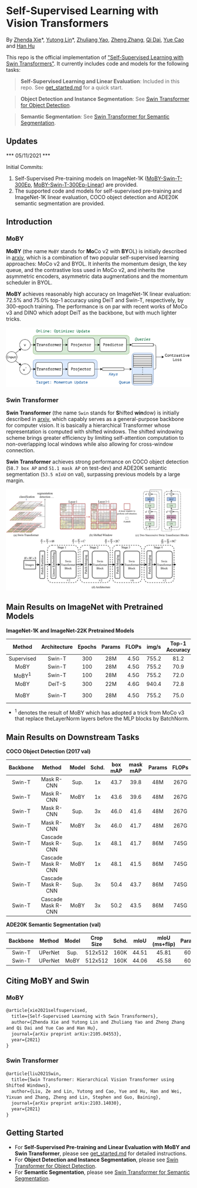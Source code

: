 # Self-Supervised Learning with Vision Transformers

By [Zhenda Xie](https://github.com/zdaxie/)\*, [Yutong Lin](https://github.com/impiga)\*, [Zhuliang Yao](https://github.com/Howal), [Zheng Zhang](https://stupidzz.github.io/), [Qi Dai](https://www.microsoft.com/en-us/research/people/qid/), [Yue Cao](http://yue-cao.me) and [Han Hu](https://ancientmooner.github.io/)

This repo is the official implementation of ["Self-Supervised Learning with Swin Transformers"](https://arxiv.org/abs/2105.04553). It currently includes code and models for the following tasks:

> **Self-Supervised Learning and Linear Evaluation**: Included in this repo. See [get_started.md](get_started.md) for a quick start.

> **Object Detection and Instance Segmentation**: See [Swin Transformer for Object Detection](https://github.com/SwinTransformer/Swin-Transformer-Object-Detection).

> **Semantic Segmentation**: See [Swin Transformer for Semantic Segmentation](https://github.com/SwinTransformer/Swin-Transformer-Semantic-Segmentation).


## Updates

*** 05/11/2021 ***

Initial Commits:
1. Self-Supervised Pre-training models on ImageNet-1K ([MoBY-Swin-T-300Ep](https://drive.google.com/file/d/1PS1Q0tAnUfBWLRPxh9iUrinAxeq7Y--u/view?usp=sharing), [MoBY-Swin-T-300Ep-Linear](https://drive.google.com/file/d/1gbQynZy07uXPO-c0tOLeyG1pQzlnVHx9/view?usp=sharing)) are provided.
2. The supported code and models for self-supervised pre-training and ImageNet-1K linear evaluation, COCO object detection and ADE20K semantic segmentation are provided.

## Introduction

### MoBY

**MoBY** (the name `MoBY` stands for **Mo**Co v2 with **BY**OL) is initially described in [arxiv](https://arxiv.org/abs/2105.04553), which is a combination of two popular self-supervised learning approaches: MoCo v2 and BYOL. It inherits the momentum design, the key queue, and the contrastive loss used in MoCo v2, and inherits the asymmetric encoders, asymmetric data augmentations and the momentum scheduler in BYOL.

**MoBY** achieves reasonably high accuracy on ImageNet-1K linear evaluation: 72.5\% and 75.0\% top-1 accuracy using DeiT and Swin-T, respectively, by 300-epoch training. The performance is on par with recent works of MoCo v3 and DINO which adopt DeiT as the backbone, but with much lighter tricks. 

![teaser_moby](figures/teaser_moby.png)

### Swin Transformer

**Swin Transformer** (the name `Swin` stands for **S**hifted **win**dow) is initially described in [arxiv](https://arxiv.org/abs/2103.14030), which capably serves as a general-purpose backbone for computer vision. It is basically a hierarchical Transformer whose representation is computed with shifted windows. The shifted windowing scheme brings greater efficiency by limiting self-attention computation to non-overlapping local windows while also allowing for cross-window connection.

**Swin Transformer** achieves strong performance on COCO object detection (`58.7 box AP` and `51.1 mask AP` on test-dev) and ADE20K semantic segmentation (`53.5 mIoU` on val), surpassing previous models by a large margin.

![teaser_swin](figures/teaser_swin.png)

## Main Results on ImageNet with Pretrained Models

**ImageNet-1K and ImageNet-22K Pretrained Models**

|      Method      | Architecture | Epochs | Params | FLOPs | img/s | Top-1 Accuracy |                                                                                            Checkpoint                                                                                            |
| :--------------: | :----------: | :----: | :----: | :---: | :---: | :------------: | :----------------------------------------------------------------------------------------------------------------------------------------------------------------------------------------------: |
|    Supervised    |    Swin-T    |  300   |  28M   | 4.5G  | 755.2 |      81.2      |                                              [Here](https://github.com/microsoft/Swin-Transformer#main-results-on-imagenet-with-pretrained-models)                                               |
|       MoBY       |    Swin-T    |  100   |  28M   | 4.5G  | 755.2 |      70.9      |                                                                                             [TBA]()                                                                                              |
| MoBY<sup>1</sup> |    Swin-T    |  100   |  28M   | 4.5G  | 755.2 |      72.0      |                                                                                             [TBA]()                                                                                              |
|       MoBY       |    DeiT-S    |  300   |  22M   | 4.6G  | 940.4 |      72.8      |                                                                                             [TBA]()                                                                                              |
|       MoBY       |    Swin-T    |  300   |  28M   | 4.5G  | 755.2 |      75.0      | [Pre-trained](https://drive.google.com/file/d/1PS1Q0tAnUfBWLRPxh9iUrinAxeq7Y--u/view?usp=sharing) / [Linear](https://drive.google.com/file/d/1gbQynZy07uXPO-c0tOLeyG1pQzlnVHx9/view?usp=sharing) |

- <sup>1</sup> denotes the result of MoBY which has adopted a trick from MoCo v3 that replace theLayerNorm layers before the MLP blocks by BatchNorm.


## Main Results on Downstream Tasks

**COCO Object Detection (2017 val)**

| Backbone |       Method       | Model | Schd. | box mAP | mask mAP | Params | FLOPs |
| :------: | :----------------: | :---: | :---: | :-----: | :------: | :----: | :---: |
|  Swin-T  |     Mask R-CNN     | Sup.  |  1x   |  43.7   |   39.8   |  48M   | 267G  |
|  Swin-T  |     Mask R-CNN     | MoBY  |  1x   |  43.6   |   39.6   |  48M   | 267G  |
|  Swin-T  |     Mask R-CNN     | Sup.  |  3x   |  46.0   |   41.6   |  48M   | 267G  |
|  Swin-T  |     Mask R-CNN     | MoBY  |  3x   |  46.0   |   41.7   |  48M   | 267G  |
|  Swin-T  | Cascade Mask R-CNN | Sup.  |  1x   |  48.1   |   41.7   |  86M   | 745G  |
|  Swin-T  | Cascade Mask R-CNN | MoBY  |  1x   |  48.1   |   41.5   |  86M   | 745G  |
|  Swin-T  | Cascade Mask R-CNN | Sup.  |  3x   |  50.4   |   43.7   |  86M   | 745G  |
|  Swin-T  | Cascade Mask R-CNN | MoBY  |  3x   |  50.2   |   43.5   |  86M   | 745G  |

**ADE20K Semantic Segmentation (val)**

| Backbone | Method  | Model | Crop Size | Schd. | mIoU  | mIoU (ms+flip) | Params | FLOPs |
| :------: | :-----: | :---: | :-------: | :---: | :---: | :------------: | :----: | :---: |
|  Swin-T  | UPerNet | Sup.  |  512x512  | 160K  | 44.51 |     45.81      |  60M   | 945G  |
|  Swin-T  | UPerNet | MoBY  |  512x512  | 160K  | 44.06 |     45.58      |  60M   | 945G  |


## Citing MoBY and Swin

### MoBY

```
@article{xie2021selfsupervised,
  title={Self-Supervised Learning with Swin Transformers}, 
  author={Zhenda Xie and Yutong Lin and Zhuliang Yao and Zheng Zhang and Qi Dai and Yue Cao and Han Hu},
  journal={arXiv preprint arXiv:2105.04553},
  year={2021}
}
```

### Swin Transformer

```
@article{liu2021Swin,
  title={Swin Transformer: Hierarchical Vision Transformer using Shifted Windows},
  author={Liu, Ze and Lin, Yutong and Cao, Yue and Hu, Han and Wei, Yixuan and Zhang, Zheng and Lin, Stephen and Guo, Baining},
  journal={arXiv preprint arXiv:2103.14030},
  year={2021}
}
```

## Getting Started

- For **Self-Supervised Pre-training and Linear Evaluation with MoBY and Swin Transformer**, please see [get_started.md](get_started.md) for detailed instructions.
- For **Object Detection and Instance Segmentation**, please see [Swin Transformer for Object Detection](https://github.com/SwinTransformer/Swin-Transformer-Object-Detection).
- For **Semantic Segmentation**, please see [Swin Transformer for Semantic Segmentation](https://github.com/SwinTransformer/Swin-Transformer-Semantic-Segmentation).
